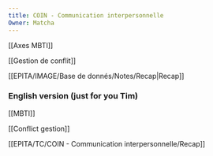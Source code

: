 ```yaml
---
title: COIN - Communication interpersonnelle
Owner: Matcha
---
```

[[Axes MBTI]]

[[Gestion de conflit]]

[[EPITA/IMAGE/Base de donnés/Notes/Recap|Recap]]

  
### English version (just for you Tim)
[[MBTI]]

[[Conflict gestion]]

[[EPITA/TC/COIN - Communication interpersonnelle/Recap]]

